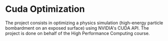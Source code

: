 # Cuda Optimization

The project consists in optimizing a physics simulation (high-energy particle bombardment on an exposed surface) using NVIDIA's CUDA API. The project is done on behalf of the High Performance Computing course.